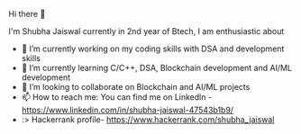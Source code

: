 Hi there 👋

I'm Shubha Jaiswal currently in 2nd year of Btech, I am enthusiastic about 
- 🔭 I’m currently working on my coding skills with DSA and development skills
- 🌱 I’m currently learning C/C++, DSA, Blockchain development and AI/ML development
- 👯 I’m looking to collaborate on Blockchain and AI/ML projects
- 📫 How to reach me: You can find me on Linkedln - https://www.linkedin.com/in/shubha-jaiswal-47543b1b9/
- :> Hackerrank profile- https://www.hackerrank.com/shubha_jaiswal
